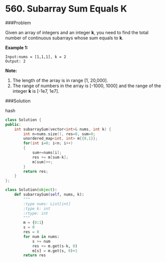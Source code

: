 # 560. Subarray Sum Equals K

###Problem

Given an array of integers and an integer **k**, you need to find the total number of continuous subarrays whose sum equals to **k**.

**Example 1:**

```
Input:nums = [1,1,1], k = 2
Output: 2
```



**Note:**

1. The length of the array is in range [1, 20,000].
2. The range of numbers in the array is [-1000, 1000] and the range of the integer **k** is [-1e7, 1e7].

###Solution

hash

```c++
class Solution {
public:
    int subarraySum(vector<int>& nums, int k) {
        int n=nums.size(), res=0, sum=0;
        unordered_map<int, int> m{{0,1}};
        for(int i=0; i<n; i++)
        {
            sum+=nums[i];
            res += m[sum-k];
            m[sum]++;
        }
        return res;
    }
};
```



```python
class Solution(object):
    def subarraySum(self, nums, k):
        """
        :type nums: List[int]
        :type k: int
        :rtype: int
        """
        m = {0:1}
        s = 0
        res = 0
        for num in nums:
            s += num
            res += m.get(s-k, 0)
            m[s] = m.get(s, 0)+1
        return res
                
```

